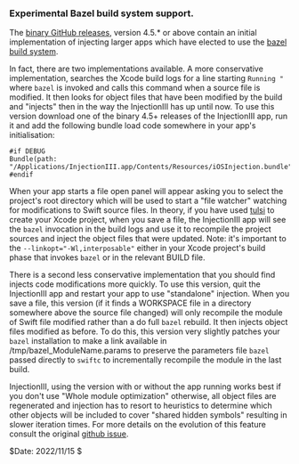 ### Experimental Bazel build system support.

The [binary GitHub releases](https://github.com/johnno1962/InjectionIII/releases), version 4.5.* or above contain an initial implementation of injecting larger apps which have elected to use the [bazel build system](https://bazel.build/).

In fact, there are two implementations available. A more conservative implementation, searches the Xcode build logs for a line starting `Running "` where `bazel` is invoked and calls this command when a source file is modified. It then looks for object files that have been modified by the build and "injects" then in the way the InjectionIII has up until now. To use this version download one of the binary 4.5+ releases of the InjectionIII app, run it and add the following bundle load code somewhere in your app's initialisation:

```
#if DEBUG
Bundle(path: "/Applications/InjectionIII.app/Contents/Resources/iOSInjection.bundle")!.load()
#endif
```
When your app starts a file open panel will appear asking you to select the project's root directory which will be used to start a "file watcher" watching for modifications to Swift source files. In theory, if you have used [tulsi](https://github.com/bazelbuild/tulsi) to create your Xcode project, when you save a file, the InjectionIII app will see the `bazel` invocation in the build logs and use it to recompile the project sources and inject the object files that were updated. Note: it's important to the `--linkopt="-Wl,interposable"` either in your Xcode project's build phase that invokes `bazel` or in the relevant BUILD file.

There is a second less conservative implementation  that you should find injects code modifications more quickly. To use this version, quit the InjectionIII app and restart your app to use "standalone" injection. When you save a file, this version (if it finds a WORKSPACE file in a directory somewhere above the source file changed) will only recompile the module of Swift file modified rather than a do full `bazel` rebuild. It then injects object files modified as before. To do this, this version very slightly patches your `bazel` installation to make a link available in /tmp/bazel_ModuleName.params to preserve the parameters file `bazel` passed directly to `swiftc` to incrementally recompile the module in the last build.

InjectionIII, using the version with or without the app running works best if you don't use "Whole module optimization" otherwise, all object files are regenerated and injection has to resort to heuristics to determine which other objects will be included to cover "shared hidden symbols" resulting in slower iteration times. For more details on the evolution of this feature consult the original [github issue](https://github.com/johnno1962/InjectionIII/issues/388).

$Date: 2022/11/15 $
